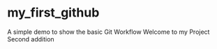 # my_first_github
A simple demo to show the basic Git Workflow
Welcome to my Project
Second addition
